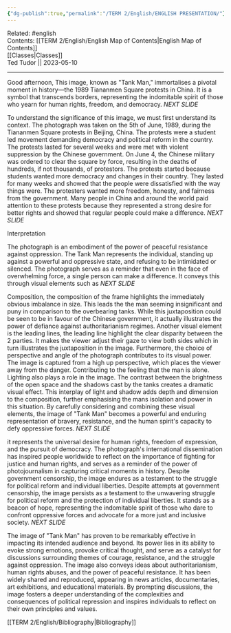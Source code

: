 ```yaml
---
{"dg-publish":true,"permalink":"/TERM 2/English/ENGLISH PRESENTATION/"}
---
```


Related: #english  
Contents: [[TERM 2/English/English Map of Contents\|English Map of Contents]]  
[[Classes\|Classes]]  
Ted Tudor || 2023-05-10
***

    

  

Good afternoon, This image, known as "Tank Man," immortalises a pivotal moment in history—the 1989 Tiananmen Square protests in China. It is a symbol that transcends borders, representing the indomitable spirit of those who yearn for human rights, freedom, and democracy. _NEXT SLIDE_ 

  
To understand the significance of this image, we must first understand its context. The photograph was taken on the 5th of June, 1989, during the Tiananmen Square protests in Beijing, China. The protests were a student led movement demanding democracy and political reform in the country. The protests lasted for several weeks and were met with violent suppression by the Chinese government. On June 4, the Chinese military was ordered to clear the square by force, resulting in the deaths of hundreds, if not thousands, of protestors. The protests started because students wanted more democracy and changes in their country. They lasted for many weeks and showed that the people were dissatisfied with the way things were. The protesters wanted more freedom, honesty, and fairness from the government. Many people in China and around the world paid attention to these protests because they represented a strong desire for better rights and showed that regular people could make a difference. _NEXT SLIDE_ 

  

Interpretation 

The photograph is an embodiment of the power of peaceful resistance against oppression. The Tank Man represents the individual, standing up against a powerful and oppressive state, and refusing to be intimidated or silenced. The photograph serves as a reminder that even in the face of overwhelming force, a single person can make a difference. It conveys this through visual elements such as _NEXT SLIDE_ 

  

Composition, the composition of the frame highlights the immediately obvious imbalance in size. This leads the the man seeming insignificant and puny in comparison to the overbearing tanks. While this juxtaposition could be seen to be in favour of the Chinese government, it actually illustrates the power of defiance against authoritarianism regimes. Another visual element is the leading lines, the leading line highlight the clear disparity between the 2 parties. It makes the viewer adjust their gaze to view both sides which in turn illustrates the juxtaposition in the image. Furthermore, the choice of perspective and angle of the photograph contributes to its visual power. The image is captured from a high up perspective, which places the viewer away from the danger. Contributing to the feeling that the man is alone. Lighting also plays a role in the image. The contrast between the brightness of the open space and the shadows cast by the tanks creates a dramatic visual effect. This interplay of light and shadow adds depth and dimension to the composition, further emphasising the mans isolation and power in this situation. By carefully considering and combining these visual elements, the image of "Tank Man" becomes a powerful and enduring representation of bravery, resistance, and the human spirit's capacity to defy oppressive forces. _NEXT SLIDE_ 

  

it represents the universal desire for human rights, freedom of expression, and the pursuit of democracy. The photograph's international dissemination has inspired people worldwide to reflect on the importance of fighting for justice and human rights, and serves as a reminder of the power of photojournalism in capturing critical moments in history. Despite government censorship, the image endures as a testament to the struggle for political reform and individual liberties. Despite attempts at government censorship, the image persists as a testament to the unwavering struggle for political reform and the protection of individual liberties. It stands as a beacon of hope, representing the indomitable spirit of those who dare to confront oppressive forces and advocate for a more just and inclusive society. _NEXT SLIDE_ 

  

The image of "Tank Man" has proven to be remarkably effective in impacting its intended audience and beyond. Its power lies in its ability to evoke strong emotions, provoke critical thought, and serve as a catalyst for discussions surrounding themes of courage, resistance, and the struggle against oppression. The image also conveys ideas about authoritarianism, human rights abuses, and the power of peaceful resistance. It has been widely shared and reproduced, appearing in news articles, documentaries, art exhibitions, and educational materials. By prompting discussions, the image fosters a deeper understanding of the complexities and consequences of political repression and inspires individuals to reflect on their own principles and values.


[[TERM 2/English/Bibliography\|Bibliography]]

